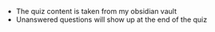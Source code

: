 - The quiz content is taken from my obsidian vault
- Unanswered questions will show up at the end of the quiz
